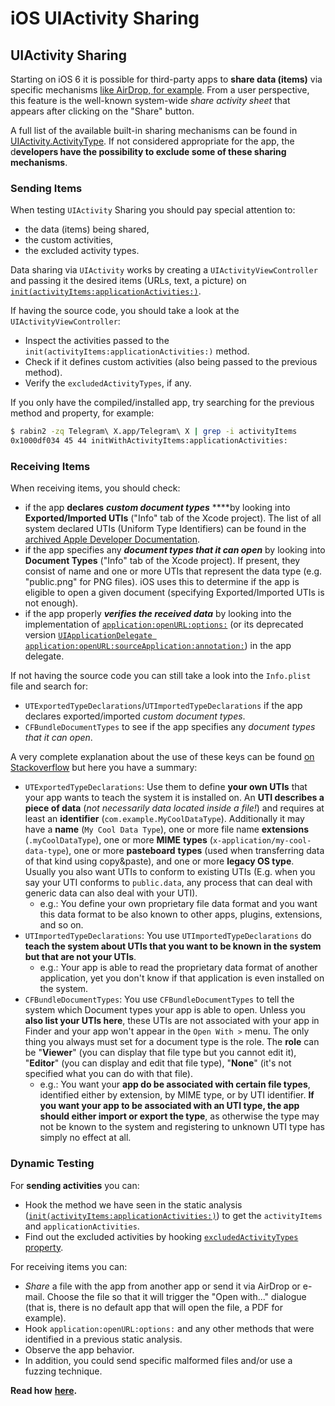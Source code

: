 # iOS UIActivity Sharing

## UIActivity Sharing

Starting on iOS 6 it is possible for third-party apps to **share data \(items\)** via specific mechanisms [like AirDrop, for example](https://developer.apple.com/library/archive/documentation/iPhone/Conceptual/iPhoneOSProgrammingGuide/Inter-AppCommunication/Inter-AppCommunication.html#//apple_ref/doc/uid/TP40007072-CH6-SW3). From a user perspective, this feature is the well-known system-wide _share activity sheet_ that appears after clicking on the "Share" button.

A full list of the available built-in sharing mechanisms can be found in [UIActivity.ActivityType](https://developer.apple.com/documentation/uikit/uiactivity/activitytype). If not considered appropriate for the app, the d**evelopers have the possibility to exclude some of these sharing mechanisms**.

### **Sending Items**

When testing `UIActivity` Sharing you should pay special attention to:

* the data \(items\) being shared,
* the custom activities,
* the excluded activity types.

Data sharing via `UIActivity` works by creating a `UIActivityViewController` and passing it the desired items \(URLs, text, a picture\) on [`init(activityItems:applicationActivities:)`](https://developer.apple.com/documentation/uikit/uiactivityviewcontroller/1622019-init).

If having the source code, you should take a look at the `UIActivityViewController`:

* Inspect the activities passed to the `init(activityItems:applicationActivities:)` method.
* Check if it defines custom activities \(also being passed to the previous method\).
* Verify the `excludedActivityTypes`, if any.

If you only have the compiled/installed app, try searching for the previous method and property, for example:

```bash
$ rabin2 -zq Telegram\ X.app/Telegram\ X | grep -i activityItems
0x1000df034 45 44 initWithActivityItems:applicationActivities:
```

### **Receiving Items**

When receiving items, you should check:

* if the app **declares** _**custom document types**_ ****by looking into **Exported/Imported UTIs** \("Info" tab of the Xcode project\). The list of all system declared UTIs \(Uniform Type Identifiers\) can be found in the [archived Apple Developer Documentation](https://developer.apple.com/library/archive/documentation/Miscellaneous/Reference/UTIRef/Articles/System-DeclaredUniformTypeIdentifiers.html#//apple_ref/doc/uid/TP40009259).
* if the app specifies any _**document types that it can open**_ by looking into **Document Types** \("Info" tab of the Xcode project\). If present, they consist of name and one or more UTIs that represent the data type \(e.g. "public.png" for PNG files\). iOS uses this to determine if the app is eligible to open a given document \(specifying Exported/Imported UTIs is not enough\).
* if the app properly _**verifies the received data**_ by looking into the implementation of [`application:openURL:options:`](https://developer.apple.com/documentation/uikit/uiapplicationdelegate/1623112-application?language=objc) \(or its deprecated version [`UIApplicationDelegate application:openURL:sourceApplication:annotation:`](https://developer.apple.com/documentation/uikit/uiapplicationdelegate/1623073-application?language=objc)\) in the app delegate.

If not having the source code you can still take a look into the `Info.plist` file and search for:

* `UTExportedTypeDeclarations`/`UTImportedTypeDeclarations` if the app declares exported/imported _custom document types_.
* `CFBundleDocumentTypes` to see if the app specifies any _document types that it can open_.

A very complete explanation about the use of these keys can be found [on Stackoverflow](https://stackoverflow.com/questions/21937978/what-are-utimportedtypedeclarations-and-utexportedtypedeclarations-used-for-on-i) but here you have a summary:

* `UTExportedTypeDeclarations`: Use them to define **your own UTIs** that your app wants to teach the system it is installed on. An **UTI describes a piece of data** \(_not necessarily data located inside a file!_\) and requires at least an **identifier** \(`com.example.MyCoolDataType`\). Additionally it may have a **name** \(`My Cool Data Type`\), one or more file name **extensions** \(`.myCoolDataType`\), one or more **MIME** **types** \(`x-application/my-cool-data-type`\), one or more **pasteboard** **types** \(used when transferring data of that kind using copy&paste\), and one or more **legacy OS type**. Usually you also want UTIs to conform to existing UTIs \(E.g. when you say your UTI conforms to `public.data`, any process that can deal with generic data can also deal with your UTI\).
  * e.g.: You define your own proprietary file data format and you want this data format to be also known to other apps, plugins, extensions, and so on.
* `UTImportedTypeDeclarations`: You use `UTImportedTypeDeclarations` do **teach the system about UTIs that you want to be known in the system but that are not your UTIs**.
  * e.g.: Your app is able to read the proprietary data format of another application, yet you don't know if that application is even installed on the system.
* `CFBundleDocumentTypes`: You use `CFBundleDocumentTypes` to tell the system which Document types your app is able to open. Unless you **also list your UTIs here**, these UTIs are not associated with your app in Finder and your app won't appear in the `Open With >` menu.  The only thing you always must set for a document type is the role. The **role** can be "**Viewer**" \(you can display that file type but you cannot edit it\), "**Editor**" \(you can display and edit that file type\), "**None**" \(it's not specified what you can do with that file\).
  * e.g.: You want your **app do be associated with certain file types**, identified either by extension, by MIME type, or by UTI identifier. **If you want your app to be associated with an UTI type, the app should either import or export the type**, as otherwise the type may not be known to the system and registering to unknown UTI type has simply no effect at all.

### Dynamic Testing

For **sending activities** you can:

* Hook the method we have seen in the static analysis \([`init(activityItems:applicationActivities:)`](https://developer.apple.com/documentation/uikit/uiactivityviewcontroller/1622019-init)\) to get the `activityItems` and `applicationActivities`.
* Find out the excluded activities by hooking [`excludedActivityTypes` property](https://developer.apple.com/documentation/uikit/uiactivityviewcontroller/1622009-excludedactivitytypes).

For receiving items you can:

* _Share_ a file with the app from another app or send it via AirDrop or e-mail. Choose the file so that it will trigger the "Open with..." dialogue \(that is, there is no default app that will open the file, a PDF for example\).
* Hook `application:openURL:options:` and any other methods that were identified in a previous static analysis.
* Observe the app behavior.
* In addition, you could send specific malformed files and/or use a fuzzing technique.

**Read how** [**here**](https://mobile-security.gitbook.io/mobile-security-testing-guide/ios-testing-guide/0x06h-testing-platform-interaction#dynamic-analysis-8)**.**

